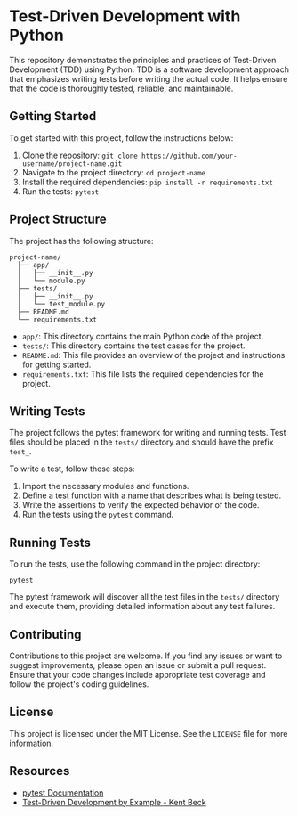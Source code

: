 # Test-Driven Development with Python

This repository demonstrates the principles and practices of Test-Driven Development (TDD) using Python. TDD is a software development approach that emphasizes writing tests before writing the actual code. It helps ensure that the code is thoroughly tested, reliable, and maintainable.

## Getting Started

To get started with this project, follow the instructions below:

1. Clone the repository: `git clone https://github.com/your-username/project-name.git`
2. Navigate to the project directory: `cd project-name`
3. Install the required dependencies: `pip install -r requirements.txt`
4. Run the tests: `pytest`

## Project Structure

The project has the following structure:

```
project-name/
  ├── app/
  │   ├── __init__.py
  │   └── module.py
  ├── tests/
  │   ├── __init__.py
  │   └── test_module.py
  ├── README.md
  └── requirements.txt
```

- `app/`: This directory contains the main Python code of the project.
- `tests/`: This directory contains the test cases for the project.
- `README.md`: This file provides an overview of the project and instructions for getting started.
- `requirements.txt`: This file lists the required dependencies for the project.

## Writing Tests

The project follows the pytest framework for writing and running tests. Test files should be placed in the `tests/` directory and should have the prefix `test_`.

To write a test, follow these steps:

1. Import the necessary modules and functions.
2. Define a test function with a name that describes what is being tested.
3. Write the assertions to verify the expected behavior of the code.
4. Run the tests using the `pytest` command.

## Running Tests

To run the tests, use the following command in the project directory:

```
pytest
```

The pytest framework will discover all the test files in the `tests/` directory and execute them, providing detailed information about any test failures.

## Contributing

Contributions to this project are welcome. If you find any issues or want to suggest improvements, please open an issue or submit a pull request. Ensure that your code changes include appropriate test coverage and follow the project's coding guidelines.

## License

This project is licensed under the MIT License. See the `LICENSE` file for more information.

## Resources

- [pytest Documentation](https://docs.pytest.org/)
- [Test-Driven Development by Example - Kent Beck](https://www.amazon.com/Test-Driven-Development-Kent-Beck/dp/0321146530)
